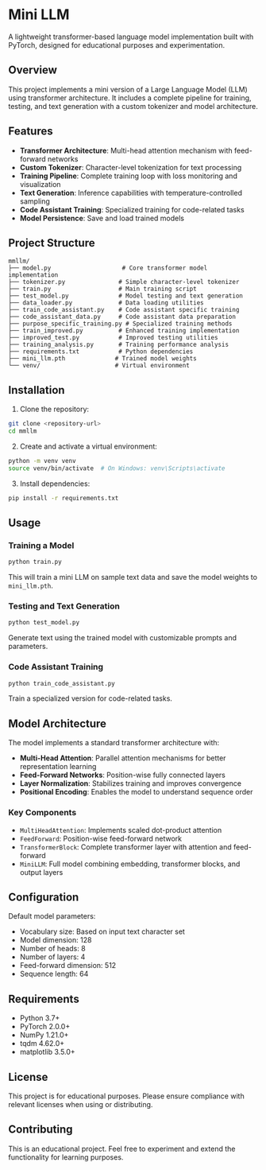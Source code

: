 # Mini LLM

A lightweight transformer-based language model implementation built with PyTorch, designed for educational purposes and experimentation.

## Overview

This project implements a mini version of a Large Language Model (LLM) using transformer architecture. It includes a complete pipeline for training, testing, and text generation with a custom tokenizer and model architecture.

## Features

- **Transformer Architecture**: Multi-head attention mechanism with feed-forward networks
- **Custom Tokenizer**: Character-level tokenization for text processing
- **Training Pipeline**: Complete training loop with loss monitoring and visualization
- **Text Generation**: Inference capabilities with temperature-controlled sampling
- **Code Assistant Training**: Specialized training for code-related tasks
- **Model Persistence**: Save and load trained models

## Project Structure

```
mmllm/
├── model.py                    # Core transformer model implementation
├── tokenizer.py               # Simple character-level tokenizer
├── train.py                   # Main training script
├── test_model.py              # Model testing and text generation
├── data_loader.py             # Data loading utilities
├── train_code_assistant.py    # Code assistant specific training
├── code_assistant_data.py     # Code assistant data preparation
├── purpose_specific_training.py # Specialized training methods
├── train_improved.py          # Enhanced training implementation
├── improved_test.py           # Improved testing utilities
├── training_analysis.py       # Training performance analysis
├── requirements.txt           # Python dependencies
├── mini_llm.pth              # Trained model weights
└── venv/                     # Virtual environment
```

## Installation

1. Clone the repository:
```bash
git clone <repository-url>
cd mmllm
```

2. Create and activate a virtual environment:
```bash
python -m venv venv
source venv/bin/activate  # On Windows: venv\Scripts\activate
```

3. Install dependencies:
```bash
pip install -r requirements.txt
```

## Usage

### Training a Model

```bash
python train.py
```

This will train a mini LLM on sample text data and save the model weights to `mini_llm.pth`.

### Testing and Text Generation

```bash
python test_model.py
```

Generate text using the trained model with customizable prompts and parameters.

### Code Assistant Training

```bash
python train_code_assistant.py
```

Train a specialized version for code-related tasks.

## Model Architecture

The model implements a standard transformer architecture with:

- **Multi-Head Attention**: Parallel attention mechanisms for better representation learning
- **Feed-Forward Networks**: Position-wise fully connected layers
- **Layer Normalization**: Stabilizes training and improves convergence
- **Positional Encoding**: Enables the model to understand sequence order

### Key Components

- `MultiHeadAttention`: Implements scaled dot-product attention
- `FeedForward`: Position-wise feed-forward network
- `TransformerBlock`: Complete transformer layer with attention and feed-forward
- `MiniLLM`: Full model combining embedding, transformer blocks, and output layers

## Configuration

Default model parameters:
- Vocabulary size: Based on input text character set
- Model dimension: 128
- Number of heads: 8
- Number of layers: 4
- Feed-forward dimension: 512
- Sequence length: 64

## Requirements

- Python 3.7+
- PyTorch 2.0.0+
- NumPy 1.21.0+
- tqdm 4.62.0+
- matplotlib 3.5.0+

## License

This project is for educational purposes. Please ensure compliance with relevant licenses when using or distributing.

## Contributing

This is an educational project. Feel free to experiment and extend the functionality for learning purposes.